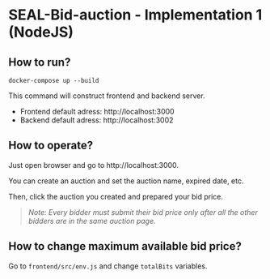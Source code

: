 # SEAL-Bid-auction - Implementation 1 (NodeJS)

## How to run?
```
docker-compose up --build
```

This command will construct frontend and backend server.

- Frontend default adress: http://localhost:3000
- Backend default adress: http://localhost:3002

## How to operate?
Just open browser and go to http://localhost:3000.

You can create an auction and set the auction name, expired date, etc.

Then, click the auction you created and prepared your bid price.
> *Note: Every bidder must submit their bid price only after all the other bidders are in the same auction page.*

## How to change maximum available bid price?
Go to `frontend/src/env.js` and change `totalBits` variables.

